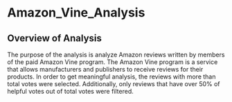 # Amazon_Vine_Analysis

## Overview of Analysis
The purpose of the analysis is analyze Amazon reviews written by members of the paid Amazon Vine program. The Amazon Vine program is a service that allows manufacturers and publishers to receive reviews for their products. In order to get meaningful analysis, the reviews with more than total votes were selected. Additionally, only reviews that have over 50% of helpful votes out of total votes were filtered.
